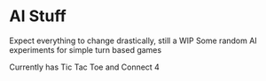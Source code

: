 # AI Stuff

Expect everything to change drastically, still a WIP
Some random AI experiments for simple turn based games

Currently has Tic Tac Toe and Connect 4